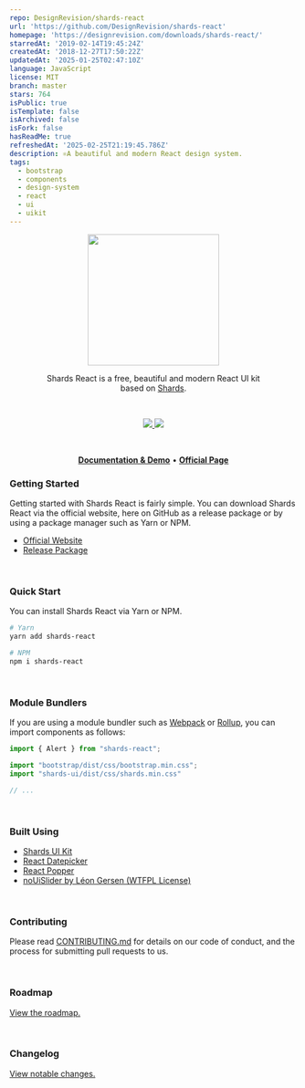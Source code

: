 ```yaml
---
repo: DesignRevision/shards-react
url: 'https://github.com/DesignRevision/shards-react'
homepage: 'https://designrevision.com/downloads/shards-react/'
starredAt: '2019-02-14T19:45:24Z'
createdAt: '2018-12-27T17:50:22Z'
updatedAt: '2025-01-25T02:47:10Z'
language: JavaScript
license: MIT
branch: master
stars: 764
isPublic: true
isTemplate: false
isArchived: false
isFork: false
hasReadMe: true
refreshedAt: '2025-02-25T21:19:45.786Z'
description: ⚛️A beautiful and modern React design system.
tags:
  - bootstrap
  - components
  - design-system
  - react
  - ui
  - uikit
---
```


<p align="center">
<img src="logo.jpg" width="230" />
</p>

<p align="center">
Shards React is a free, beautiful and modern React UI kit <br /> based on <a href="https://github.com/designrevision/shards-ui">Shards</a>.
</p>

<br />

<p align="center">
  <a href="#">
    <img src="https://img.shields.io/badge/License-MIT-brightgreen.svg" />
  </a>
  <a href="https://twitter.com/designrevision">
    <img src="https://img.shields.io/twitter/follow/DesignRevision.svg?style=social&label=Follow" />
  </a>
</p>

<br />

<p align="center">
  <a href="https://designrevision.com/docs/shards-react/"><strong>Documentation & Demo</strong></a> •
  <a href="https://designrevision.com/downloads/shards-react/"><strong>Official Page</strong></a>
</p>


### Getting Started

Getting started with Shards React is fairly simple. You can download Shards React via the official website, here on GitHub as a release package or by using a package manager such as Yarn or NPM.

* [Official Website](https://designrevision.com/downloads/shards-react)
* [Release Package](https://github.com/DesignRevision/shards-react/releases)

<br />

### Quick Start

You can install Shards React via Yarn or NPM.

```bash
# Yarn
yarn add shards-react

# NPM
npm i shards-react
```

<br />

### Module Bundlers

If you are using a module bundler such as [Webpack](https://webpack.js.org/) or [Rollup](https://rollupjs.org/), you can import components as follows:

```javascript
import { Alert } from "shards-react";

import "bootstrap/dist/css/bootstrap.min.css";
import "shards-ui/dist/css/shards.min.css"

// ...
```

<br />

### Built Using

* [Shards UI Kit](https://designrevision.com/downloads/shards/)
* [React Datepicker](https://reactdatepicker.com/)
* [React Popper](https://github.com/FezVrasta/react-popper)
* [noUiSlider by Léon Gersen (WTFPL License)](https://refreshless.com/nouislider/download/)

<br />

### Contributing

Please read [CONTRIBUTING.md](CONTRIBUTING.md) for details on our code of conduct, and the process for submitting pull requests to us.

<br />

### Roadmap

[View the roadmap.](http://designrevision.com/docs/shards-react/roadmap)

<br />

### Changelog

[View notable changes.](CHANGELOG.md)
